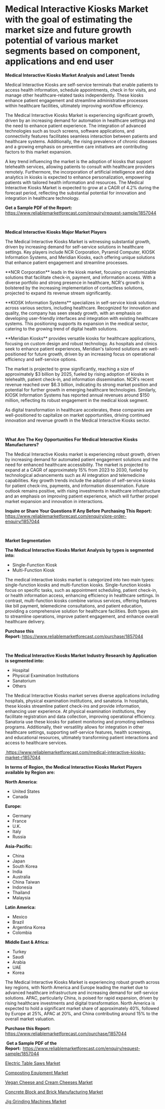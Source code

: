 <p><h1>Medical Interactive Kiosks Market with the goal of estimating the market size and future growth potential of various market segments based on component, applications and end user</h1></p><p><strong>Medical Interactive Kiosks Market Analysis and Latest Trends</strong></p>
<p><p>Medical Interactive Kiosks are self-service terminals that enable patients to access health information, schedule appointments, check in for visits, and manage other healthcare-related tasks independently. These kiosks enhance patient engagement and streamline administrative processes within healthcare facilities, ultimately improving workflow efficiency.</p><p>The Medical Interactive Kiosks Market is experiencing significant growth, driven by an increasing demand for automation in healthcare settings and the need to enhance patient experience. The integration of advanced technologies such as touch screens, software applications, and connectivity features facilitates seamless interaction between patients and healthcare systems. Additionally, the rising prevalence of chronic diseases and a growing emphasis on preventive care initiatives are contributing factors to this market expansion.</p><p>A key trend influencing the market is the adoption of kiosks that support telehealth services, allowing patients to consult with healthcare providers remotely. Furthermore, the incorporation of artificial intelligence and data analytics in kiosks is expected to enhance personalization, empowering patients with tailored health information and resources. The Medical Interactive Kiosks Market is expected to grow at a CAGR of 4.2% during the forecast period, reflecting the substantial potential for innovation and integration in healthcare technology.</p></p>
<p><strong>Get a Sample PDF of the Report:&nbsp;</strong> <a href="https://www.reliablemarketforecast.com/enquiry/request-sample/1857044?utm_campaign=1134&utm_medium=2&utm_source=Github&utm_content=ia&utm_term=20102024&utm_id=medical-interactive-kiosks">https://www.reliablemarketforecast.com/enquiry/request-sample/1857044</a></p>
<p>&nbsp;</p>
<p><strong>Medical Interactive Kiosks Major Market Players</strong></p>
<p><p>The Medical Interactive Kiosks Market is witnessing substantial growth, driven by increasing demand for self-service solutions in healthcare settings. Key players include NCR Corporation, Pyramid Computer, KIOSK Information Systems, and Meridian Kiosks, each offering unique solutions that enhance patient engagement and streamline processes.</p><p>**NCR Corporation** leads in the kiosk market, focusing on customizable solutions that facilitate check-in, payment, and information access. With a diverse portfolio and strong presence in healthcare, NCR's growth is bolstered by the increasing implementation of contactless solutions, projected to expand its revenue stream significantly.</p><p>**KIOSK Information Systems** specializes in self-service kiosk solutions across various sectors, including healthcare. Recognized for innovation and quality, the company has seen steady growth, with an emphasis on developing user-friendly interfaces and integration with existing healthcare systems. This positioning supports its expansion in the medical sector, catering to the growing trend of digital health solutions.</p><p>**Meridian Kiosks** provides versatile kiosks for healthcare applications, focusing on custom design and robust technology. As hospitals and clinics seek to enhance patient experiences, Meridian's tailored solutions are well-positioned for future growth, driven by an increasing focus on operational efficiency and self-service options.</p><p>The market is projected to grow significantly, reaching a size of approximately $3 billion by 2025, fueled by rising adoption of kiosks in telehealth, patient check-in, and information dissemination. NCR's recent revenue reached over $6.3 billion, indicating its strong market position and potential for further growth in emerging healthcare technologies. Similarly, KIOSK Information Systems has reported annual revenues around $150 million, reflecting its robust engagement in the medical kiosk segment.</p><p>As digital transformation in healthcare accelerates, these companies are well-positioned to capitalize on market opportunities, driving continued innovation and revenue growth in the Medical Interactive Kiosks sector.</p></p>
<p>&nbsp;</p>
<p><strong>What Are The Key Opportunities For Medical Interactive Kiosks Manufacturers?</strong></p>
<p><p>The Medical Interactive Kiosks market is experiencing robust growth, driven by increasing demand for automated patient engagement solutions and the need for enhanced healthcare accessibility. The market is projected to expand at a CAGR of approximately 15% from 2023 to 2030, fueled by technological advancements such as AI integration and telemedicine capabilities. Key growth trends include the adoption of self-service kiosks for patient check-ins, payments, and information dissemination. Future outlook remains positive, with rising investments in healthcare infrastructure and an emphasis on improving patient experience, which will further propel market expansion and innovation in interactions.</p></p>
<p><strong>Inquire or Share Your Questions If Any Before Purchasing This Report:</strong> <a href="https://www.reliablemarketforecast.com/enquiry/pre-order-enquiry/1857044?utm_campaign=1134&utm_medium=2&utm_source=Github&utm_content=ia&utm_term=20102024&utm_id=medical-interactive-kiosks">https://www.reliablemarketforecast.com/enquiry/pre-order-enquiry/1857044</a></p>
<p>&nbsp;</p>
<p><strong>Market Segmentation</strong></p>
<p><strong>The Medical Interactive Kiosks Market Analysis by types is segmented into:</strong></p>
<p><ul><li>Single-Function Kiosk</li><li>Multi-Function Kiosk</li></ul></p>
<p><p>The medical interactive kiosks market is categorized into two main types: single-function kiosks and multi-function kiosks. Single-function kiosks focus on specific tasks, such as appointment scheduling, patient check-in, or health information access, enhancing efficiency in healthcare settings. In contrast, multi-function kiosks combine various services, offering features like bill payment, telemedicine consultations, and patient education, providing a comprehensive solution for healthcare facilities. Both types aim to streamline operations, improve patient engagement, and enhance overall healthcare delivery.</p></p>
<p><strong>Purchase this Report:&nbsp;</strong><a href="https://www.reliablemarketforecast.com/purchase/1857044?utm_campaign=1134&utm_medium=2&utm_source=Github&utm_content=ia&utm_term=20102024&utm_id=medical-interactive-kiosks">https://www.reliablemarketforecast.com/purchase/1857044</a></p>
<p>&nbsp;</p>
<p><strong>The Medical Interactive Kiosks Market Industry Research by Application is segmented into:</strong></p>
<p><ul><li>Hospital</li><li>Physical Examination Institutions</li><li>Sanatorium</li><li>Others</li></ul></p>
<p><p>The Medical Interactive Kiosks market serves diverse applications including hospitals, physical examination institutions, and sanatoria. In hospitals, these kiosks streamline patient check-ins and provide information, enhancing user experience. At physical examination institutions, they facilitate registration and data collection, improving operational efficiency. Sanatoria use these kiosks for patient monitoring and promoting wellness programs. Additionally, their versatility allows for integration in other healthcare settings, supporting self-service features, health screenings, and educational resources, ultimately transforming patient interactions and access to healthcare services.</p></p>
<p><a href="https://www.reliablemarketforecast.com/medical-interactive-kiosks-market-r1857044?utm_campaign=1134&utm_medium=2&utm_source=Github&utm_content=ia&utm_term=20102024&utm_id=medical-interactive-kiosks">&nbsp;https://www.reliablemarketforecast.com/medical-interactive-kiosks-market-r1857044</a></p>
<p><strong>In terms of Region, the Medical Interactive Kiosks Market Players available by Region are:</strong></p>
<p>
    <p> <strong> North America: </strong>
        <ul>
            <li>United States</li>
            <li>Canada</li>
        </ul>
        </p> 
    <p> <strong> Europe: </strong>
        <ul>
            <li>Germany</li>
            <li>France</li>
            <li>U.K.</li>
            <li>Italy</li>
            <li>Russia</li>
        </ul>
        </p> 
    <p> <strong> Asia-Pacific: </strong>
        <ul>
            <li>China</li>
            <li>Japan</li>
            <li>South Korea</li>
            <li>India</li>
            <li>Australia</li>
            <li>China Taiwan</li>
            <li>Indonesia</li>
            <li>Thailand</li>
            <li>Malaysia</li>
        </ul>
        </p> 
    <p> <strong> Latin America: </strong>
        <ul>
            <li>Mexico</li>
            <li>Brazil</li>
            <li>Argentina Korea</li>
            <li>Colombia</li>
        </ul>
        </p> 
    <p> <strong> Middle East & Africa: </strong>
        <ul>
            <li>Turkey</li>
            <li>Saudi</li>
            <li>Arabia</li>
            <li>UAE</li>
            <li>Korea</li>
        </ul>
    </p>
    </p>
<p><p>The Medical Interactive Kiosks Market is experiencing robust growth across key regions, with North America and Europe leading the market due to advanced healthcare infrastructure and increasing demand for self-service solutions. APAC, particularly China, is poised for rapid expansion, driven by rising healthcare investments and digital transformation. North America is expected to hold a significant market share of approximately 40%, followed by Europe at 25%, APAC at 20%, and China contributing around 15% to the overall market valuation.</p></p>
<p><strong>Purchase this Report: </strong><a href="https://www.reliablemarketforecast.com/purchase/1857044?utm_campaign=1134&utm_medium=2&utm_source=Github&utm_content=ia&utm_term=20102024&utm_id=medical-interactive-kiosks">https://www.reliablemarketforecast.com/purchase/1857044</a></p>
<p>&nbsp;<strong>Get a Sample PDF of the Report:&nbsp;&nbsp;</strong><a href="https://www.reliablemarketforecast.com/enquiry/request-sample/1857044?utm_campaign=1134&utm_medium=2&utm_source=Github&utm_content=ia&utm_term=20102024&utm_id=medical-interactive-kiosks">https://www.reliablemarketforecast.com/enquiry/request-sample/1857044</a></p>
<p><strong></strong></p>
<p><p><a href="https://www.linkedin.com/pulse/key-drivers-electric-table-saws-market-trends-future-outlook-z9gnf?utm_campaign=1134&utm_medium=2&utm_source=Github&utm_content=ia&utm_term=20102024&utm_id=medical-interactive-kiosks">Electric Table Saws Market</a></p><p><a href="https://issuu.com/reportprime-2/docs/composting-equipment-market-size-20_5cfca6e0d8c834?utm_campaign=1134&utm_medium=2&utm_source=Github&utm_content=ia&utm_term=20102024&utm_id=medical-interactive-kiosks">Composting Equipment Market</a></p><p><a href="https://github.com/karolinec5dqui/Market-Research-Report-List-1/blob/main/vegan-cheese-and-cream-cheeses-market.md?utm_campaign=1134&utm_medium=2&utm_source=Github&utm_content=ia&utm_term=20102024&utm_id=medical-interactive-kiosks">Vegan Cheese and Cream Cheeses Market</a></p><p><a href="https://issuu.com/reportprime-2/docs/concrete-block-and-brick-manufactur_54cd8afea43eac?utm_campaign=1134&utm_medium=2&utm_source=Github&utm_content=ia&utm_term=20102024&utm_id=medical-interactive-kiosks">Concrete Block and Brick Manufacturing Market</a></p><p><a href="https://www.linkedin.com/pulse/market-forecasting-change-global-jig-grinding-machines-dynamics-96hsf?utm_campaign=1134&utm_medium=2&utm_source=Github&utm_content=ia&utm_term=20102024&utm_id=medical-interactive-kiosks">Jig Grinding Machines Market</a></p></p>